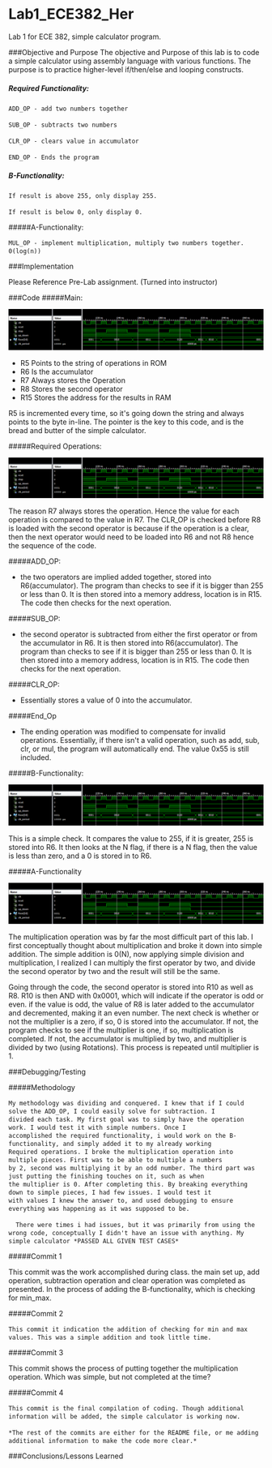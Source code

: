 Lab1_ECE382_Her
===============


Lab 1 for ECE 382, simple calculator program.

###Objective and Purpose
The objective and Purpose of this lab is to code a simple calculator using assembly language with various functions. The purpose is to practice higher-level if/then/else and looping constructs.

  ##### Required Functionality:
  
    ADD_OP - add two numbers together
    
    SUB_OP - subtracts two numbers
    
    CLR_OP - clears value in accumulator  
    
    END_OP - Ends the program
  
  ##### B-Functionality:
  
    If result is above 255, only display 255.
    
    If result is below 0, only display 0.
  
  #####A-Functionality:
  
    MUL_OP - implement multiplication, multiply two numbers together. 0(log(n))
  
###Implementation  

  Please Reference Pre-Lab assignment. (Turned into instructor)

###Code
#####Main:

![alt text](https://github.com/vipersfly23/CE3_Her/blob/master/Moore_Simulation.GIF?raw=true "simulation result")

  * R5 Points to the string of operations in ROM
  * R6 Is the accumulator
  * R7 Always stores the Operation
  * R8 Stores the second operator
  * R15 Stores the address for the results in RAM

R5 is incremented every time, so it's going down the string and always points to the byte in-line. The pointer is the key to this code, and is the bread and butter of the simple calculator. 

#####Required Operations:

![alt text](https://github.com/vipersfly23/CE3_Her/blob/master/Moore_Simulation.GIF?raw=true "simulation result")

The reason R7 always stores the operation. Hence the value for each operation is compared to the value in R7. The CLR_OP is checked before R8 is loaded with the second operator is because if the operation is a clear, then the next operator would need to be loaded into R6 and not R8 hence the sequence of the code.

#####ADD_OP:

- the two operators are implied added together, stored into R6(accumulator). The program than checks to see if it is bigger than 255 or less than 0. It is then stored into a memory address, location is in R15. The code then checks for the next operation. 
 
#####SUB_OP:

- the second operator is subtracted from either the first operator or from the accumulator in R6. It is then stored into R6(accumulator). The program than checks to see if it is bigger than 255 or less than 0. It is then stored into a memory address, location is in R15. The code then checks for the next operation. 

#####CLR_OP:

- Essentially stores a value of 0 into the accumulator.

#####End_Op
- The ending operation was modified to compensate for invalid operations. Essentially, if there isn't a valid operation, such as add, sub, clr, or mul, the program will automatically end. The value 0x55 is still included.

#####B-Functionality:

![alt text](https://github.com/vipersfly23/CE3_Her/blob/master/Moore_Simulation.GIF?raw=true "simulation result")

This is a simple check. It compares the value to 255, if it is greater, 255 is stored into R6. It then looks at the N flag, if there is a N flag, then the value is less than zero, and a 0 is stored in to R6.

#####A-Functionality

![alt text](https://github.com/vipersfly23/CE3_Her/blob/master/Moore_Simulation.GIF?raw=true "simulation result")

The multiplication operation was by far the most difficult part of this lab. I first conceptually thought about multiplication and broke it down into simple addition. The simple addition is 0(N), now applying simple division and multiplication, I realized I can multiply the first operator by two, and divide the second operator by two and the result will still be the same.

  Going through the code, the second operator is stored into R10 as well as R8. R10 is then AND with 0x0001, which will indicate if the operator is odd or even. if the value is odd, the value of R8 is later added to the accumulator and decremented, making it an even number. The next check is whether or not the multiplier is a zero, if so, 0 is stored into the accumulator. If not, the program checks to see if the multiplier is one, if so, multiplication is completed. If not, the accumulator is multiplied by two, and multiplier is divided by two (using Rotations). This process is repeated until multiplier is 1.

###Debugging/Testing

#####Methodology
  
    My methodology was dividing and conquered. I knew that if I could solve the ADD_OP, I could easily solve for subtraction. I
    divided each task. My first goal was to simply have the operation work. I would test it with simple numbers. Once I
    accomplished the required functionality, i would work on the B-functionality, and simply added it to my already working
    Required operations. I broke the multiplication operation into multiple pieces. First was to be able to multiple a numbers
    by 2, second was multiplying it by an odd number. The third part was just putting the finishing touches on it, such as when
    the multiplier is 0. After completing this. By breaking everything down to simple pieces, I had few issues. I would test it
    with values I knew the answer to, and used debugging to ensure everything was happening as it was supposed to be.
    
      There were times i had issues, but it was primarily from using the wrong code, conceptually I didn't have an issue with anything. My simple calculator *PASSED ALL GIVEN TEST CASES*

#####Commit 1

  This commit was the work accomplished during class. the main set up, add operation, subtraction operation and clear operation was completed as presented. In the process of adding the B-functionality, which is checking for min_max.
  
#####Commit 2
  
    This commit it indication the addition of checking for min and max values. This was a simple addition and took little time.
    
#####Commit 3

  This commit shows the process of putting together the multiplication operation. Which was simple, but not completed at the time?

#####Commit 4
  
    This commit is the final compilation of coding. Though additional information will be added, the simple calculator is working now.
    
    *The rest of the commits are either for the README file, or me adding additional information to make the code more clear.*


###Conclusions/Lessons Learned
